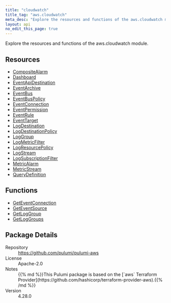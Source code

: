 ```yaml
---
title: "cloudwatch"
title_tag: "aws.cloudwatch"
meta_desc: "Explore the resources and functions of the aws.cloudwatch module."
layout: api
no_edit_this_page: true
---
```


<!-- WARNING: this file was generated by Pulumi Docs Generator. -->
<!-- Do not edit by hand unless you're certain you know what you are doing! -->

Explore the resources and functions of the aws.cloudwatch module.

<h2 id="resources">Resources</h2>
<ul class="api">
    <li><a href="compositealarm" title="CompositeAlarm"><span class="api-symbol api-symbol--resource"></span>CompositeAlarm</a></li>
    <li><a href="dashboard" title="Dashboard"><span class="api-symbol api-symbol--resource"></span>Dashboard</a></li>
    <li><a href="eventapidestination" title="EventApiDestination"><span class="api-symbol api-symbol--resource"></span>EventApiDestination</a></li>
    <li><a href="eventarchive" title="EventArchive"><span class="api-symbol api-symbol--resource"></span>EventArchive</a></li>
    <li><a href="eventbus" title="EventBus"><span class="api-symbol api-symbol--resource"></span>EventBus</a></li>
    <li><a href="eventbuspolicy" title="EventBusPolicy"><span class="api-symbol api-symbol--resource"></span>EventBusPolicy</a></li>
    <li><a href="eventconnection" title="EventConnection"><span class="api-symbol api-symbol--resource"></span>EventConnection</a></li>
    <li><a href="eventpermission" title="EventPermission"><span class="api-symbol api-symbol--resource"></span>EventPermission</a></li>
    <li><a href="eventrule" title="EventRule"><span class="api-symbol api-symbol--resource"></span>EventRule</a></li>
    <li><a href="eventtarget" title="EventTarget"><span class="api-symbol api-symbol--resource"></span>EventTarget</a></li>
    <li><a href="logdestination" title="LogDestination"><span class="api-symbol api-symbol--resource"></span>LogDestination</a></li>
    <li><a href="logdestinationpolicy" title="LogDestinationPolicy"><span class="api-symbol api-symbol--resource"></span>LogDestinationPolicy</a></li>
    <li><a href="loggroup" title="LogGroup"><span class="api-symbol api-symbol--resource"></span>LogGroup</a></li>
    <li><a href="logmetricfilter" title="LogMetricFilter"><span class="api-symbol api-symbol--resource"></span>LogMetricFilter</a></li>
    <li><a href="logresourcepolicy" title="LogResourcePolicy"><span class="api-symbol api-symbol--resource"></span>LogResourcePolicy</a></li>
    <li><a href="logstream" title="LogStream"><span class="api-symbol api-symbol--resource"></span>LogStream</a></li>
    <li><a href="logsubscriptionfilter" title="LogSubscriptionFilter"><span class="api-symbol api-symbol--resource"></span>LogSubscriptionFilter</a></li>
    <li><a href="metricalarm" title="MetricAlarm"><span class="api-symbol api-symbol--resource"></span>MetricAlarm</a></li>
    <li><a href="metricstream" title="MetricStream"><span class="api-symbol api-symbol--resource"></span>MetricStream</a></li>
    <li><a href="querydefinition" title="QueryDefinition"><span class="api-symbol api-symbol--resource"></span>QueryDefinition</a></li>
</ul>

<h2 id="functions">Functions</h2>
<ul class="api">
    <li><a href="geteventconnection" title="GetEventConnection"><span class="api-symbol api-symbol--function"></span>GetEventConnection</a></li>
    <li><a href="geteventsource" title="GetEventSource"><span class="api-symbol api-symbol--function"></span>GetEventSource</a></li>
    <li><a href="getloggroup" title="GetLogGroup"><span class="api-symbol api-symbol--function"></span>GetLogGroup</a></li>
    <li><a href="getloggroups" title="GetLogGroups"><span class="api-symbol api-symbol--function"></span>GetLogGroups</a></li>
</ul>

<h2 id="package-details">Package Details</h2>
<dl class="package-details">
	<dt>Repository</dt>
	<dd><a href="https://github.com/pulumi/pulumi-aws">https://github.com/pulumi/pulumi-aws</a></dd>
	<dt>License</dt>
	<dd>Apache-2.0</dd>
	<dt>Notes</dt>
	<dd>{{% md %}}This Pulumi package is based on the [`aws` Terraform Provider](https://github.com/hashicorp/terraform-provider-aws).{{% /md %}}</dd>
	<dt>Version</dt>
	<dd>4.28.0</dd>
</dl>

